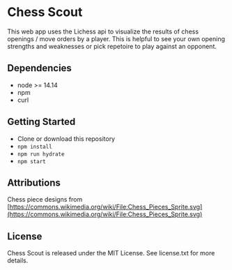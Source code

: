 # Chess Scout

This web app uses the Lichess api to visualize the results of chess openings / move orders by a player. This is helpful to see your own opening strengths and weaknesses or pick repetoire to play against an opponent. 

## Dependencies

* node >= 14.14
* npm
* curl

## Getting Started

* Clone or download this repository
* `npm install`
* `npm run hydrate`
* `npm start`

## Attributions

Chess piece designs from [https://commons.wikimedia.org/wiki/File:Chess_Pieces_Sprite.svg](https://commons.wikimedia.org/wiki/File:Chess_Pieces_Sprite.svg)

## License

Chess Scout is released under the MIT License. See license.txt for more details.
